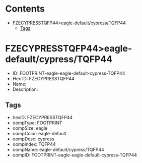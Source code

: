 



Contents
========

* [FZECYPRESSTQFP44>eagle-default/cypress/TQFP44](#fzecypresstqfp44eagle-defaultcypresstqfp44)
	* [Tags](#tags)

# FZECYPRESSTQFP44>eagle-default/cypress/TQFP44

- ID: FOOTPRINT-eagle-eagle-default-cypress-TQFP44
- Hex ID: FZECYPRESSTQFP44
- Name: 
- Description: 

## Tags

- hexID: FZECYPRESSTQFP44
- oompType: FOOTPRINT
- oompSize: eagle
- oompColor: eagle-default
- oompDesc: cypress
- oompIndex: TQFP44
- oompName: eagle-default/cypress/TQFP44
- oompID: FOOTPRINT-eagle-eagle-default-cypress-TQFP44
